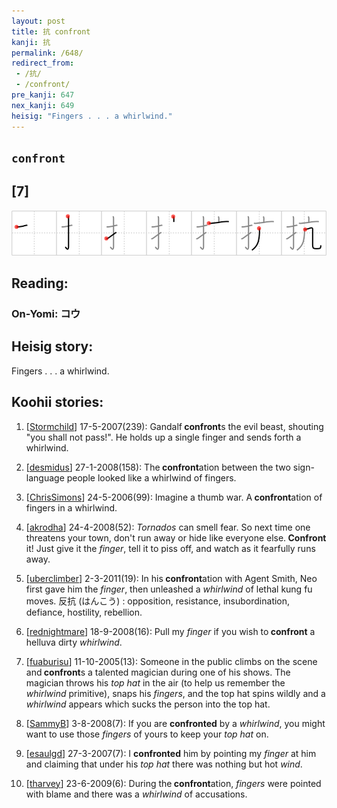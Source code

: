 ```yaml
---
layout: post
title: 抗 confront
kanji: 抗
permalink: /648/
redirect_from:
 - /抗/
 - /confront/
pre_kanji: 647
nex_kanji: 649
heisig: "Fingers . . . a whirlwind."
---
```


## `confront`

## [7]

<div class="stroke"><img src="../images/E68A97.png" /></div>

## Reading:

### On-Yomi: コウ

## Heisig story:

Fingers . . . a whirlwind.

## Koohii stories:

1) [<a href="http://kanji.koohii.com/profile/Stormchild">Stormchild</a>] 17-5-2007(239): Gandalf<strong> confront</strong>s the evil beast, shouting &quot;you shall not pass!&quot;. He holds up a single finger and sends forth a whirlwind.

2) [<a href="http://kanji.koohii.com/profile/desmidus">desmidus</a>] 27-1-2008(158): The<strong> confront</strong>ation between the two sign-language people looked like a whirlwind of fingers.

3) [<a href="http://kanji.koohii.com/profile/ChrisSimons">ChrisSimons</a>] 24-5-2006(99): Imagine a thumb war. A<strong> confront</strong>ation of fingers in a whirlwind.

4) [<a href="http://kanji.koohii.com/profile/akrodha">akrodha</a>] 24-4-2008(52): <em>Tornados</em> can smell fear. So next time one threatens your town, don&#039;t run away or hide like everyone else.<strong> Confront</strong> it! Just give it the <em>finger</em>, tell it to piss off, and watch as it fearfully runs away.

5) [<a href="http://kanji.koohii.com/profile/uberclimber">uberclimber</a>] 2-3-2011(19): In his<strong> confront</strong>ation with Agent Smith, Neo first gave him the <em>finger</em>, then unleashed a <em>whirlwind</em> of lethal kung fu moves. 反抗 (はんこう) : opposition, resistance, insubordination, defiance, hostility, rebellion.

6) [<a href="http://kanji.koohii.com/profile/rednightmare">rednightmare</a>] 18-9-2008(16): Pull my <em>finger</em> if you wish to<strong> confront</strong> a helluva dirty <em>whirlwind</em>.

7) [<a href="http://kanji.koohii.com/profile/fuaburisu">fuaburisu</a>] 11-10-2005(13): Someone in the public climbs on the scene and<strong> confront</strong>s a talented magician during one of his shows. The magician throws his <em>top hat</em> in the air (to help us remember the <em>whirlwind</em> primitive), snaps his<em> fingers</em>, and the top hat spins wildly and a <em>whirlwind</em> appears which sucks the person into the top hat.

8) [<a href="http://kanji.koohii.com/profile/SammyB">SammyB</a>] 3-8-2008(7): If you are <strong>confronted</strong> by a <em>whirlwind</em>, you might want to use those <em>fingers</em> of yours to keep your <em>top hat</em> on.

9) [<a href="http://kanji.koohii.com/profile/esaulgd">esaulgd</a>] 27-3-2007(7): I <strong>confronted</strong> him by pointing my <em>finger</em> at him and claiming that under his <em>top hat</em> there was nothing but hot <em>wind</em>.

10) [<a href="http://kanji.koohii.com/profile/tharvey">tharvey</a>] 23-6-2009(6): During the<strong> confront</strong>ation, <em>fingers</em> were pointed with blame and there was a <em>whirlwind</em> of accusations.
